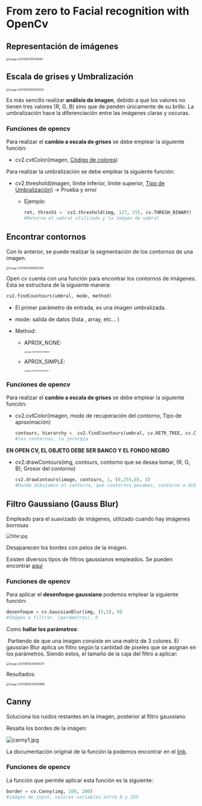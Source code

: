# From zero to Facial recognition with OpenCv

## Representación de imágenes

<img src="C:\Users\User\AppData\Roaming\Typora\typora-user-images\image-20210610195316461.png" alt="image-20210610195316461" style="zoom:50%;" />

## Escala de grises y Umbralización

<img src="C:\Users\User\AppData\Roaming\Typora\typora-user-images\image-20210610195413020.png" alt="image-20210610195413020" style="zoom:50%;" />

Es más sencillo realizar **análisis de imagen**, debido a que los valores no tienen tres valores (R, G, B) sino que de penden únicamente de su brillo. La umbralización hace la diferenciación entre las imágenes claras y oscuras.

### Funciones de opencv

Para realizar el **cambio a escala de grises** se debe emplear la siguiente función:

* cv2.cvtColor(imagen, [Código de colores](https://docs.opencv.org/3.4/d8/d01/group__imgproc__color__conversions.html))

Para realizar la umbralización se debe emplear la siguiente función:

* cv2.threshold(imagen, límite inferior, límite superior,  [Tipo de Umbralización](https://docs.opencv.org/master/d7/d4d/tutorial_py_thresholding.html)) -> Prueba y error

  * Ejemplo:

    ```python
    ret, thresh1 =  cv2.threshold(img, 127, 255, cv.THRESH_BINARY)
    #Retorna el umbral utilizado y la imágen de umbral
    ```

## Encontrar contornos

Con lo anterior, se puede realizar la segmentación de los contornos de una imagen.

<img src="C:\Users\User\AppData\Roaming\Typora\typora-user-images\image-20210610195652267.png" alt="image-20210610195652267" style="zoom:50%;" />

Open cv cuenta con una función para encontrar los contornos de imágenes. Esta se estructura de la siguiente manera:

```python
cv2.findCountours(umbral, mode, method)
```

* El primer parámetro de entrada, es una  imagen umbralizada.

* mode: salida de datos (lista , array, etc... )

* Method:

  * APROX_NONE: 

    <img src="C:\Users\User\AppData\Roaming\Typora\typora-user-images\image-20210610201339699.png" alt="image-20210610201339699" style="zoom:33%;" />

  * APROX_SIMPLE:

    <img src="C:\Users\User\AppData\Roaming\Typora\typora-user-images\image-20210610201401897.png" alt="image-20210610201401897" style="zoom:33%;" />

### Funciones de opencv

Para realizar el **cambio a escala de grises** se debe emplear la siguiente función:

* cv2.cvtColor(imagen, modo de recuperación del contorno, Tipo de aproximación)

  ```python
  contours, hierarchy =  cv2.findCountours(umbral, cv.RETR_TREE, cv.CHAIN_APPROX_SIMPLE)
  #los contornos, la jerarqía
  ```

**EN OPEN CV, EL OBJETO DEBE SER BANCO Y EL FONDO NEGRO**

* cv2.drawContours(img,  contours, contorno que se desea tomar, (R, G, B), Grosor del contorno)

  ```python
  cv2.drawContours(image, contours, 1, (0,255,0), 3)
  #Donde dibujamos el contorno, que contornos pasamos, contorno a dibujar (1,2,3,-1[El -1 selecciona todos], grosor)
  ```

## Filtro Gaussiano (Gauss Blur)

Empleado para el suavizado de imágenes, utilizado cuando hay imágenes borrosas

<img src="https://docs.opencv.org/4.5.2/filter.jpg" alt="filter.jpg" style="zoom:80%;" />

Desaparecen los bordes con pelos de la imágen.

Existen diversos tipos de filtros gaussianos empleados. Se pueden encontrar [aquí](https://docs.opencv.org/4.5.2/d4/d13/tutorial_py_filtering.html)

### Funciones de opencv

Para aplicar el **desenfoque gaussiano** podemos emplear la siguiente función:

```python
desenfoque = cv.GaussianBlur(img, (5,5), 0)
#Imágen a filtrar, (parámetros), 0
```

Como **hallar los parámetros**:

​	Partiendo de que una imagen consiste en una matriz de 3 colores. El gaussian Blur aplica un filtro según la cantidad de pixeles que se asignan en los parámetros. Siendo estos, el tamaño de la caja del filtro a aplicar:

<img src="C:\Users\User\AppData\Roaming\Typora\typora-user-images\image-20210618235448231.png" alt="image-20210618235448231" style="zoom:50%;" />

Resultados:

<img src="C:\Users\User\AppData\Roaming\Typora\typora-user-images\image-20210618235545698.png" alt="image-20210618235545698" style="zoom:50%;" />

## Canny

Soluciona los ruidos restantes en la imagen, posterior al filtro gaussiano.

Resalta los bordes de la imágen:

![canny1.jpg](https://docs.opencv.org/3.4/canny1.jpg)

La documentación original de la función la podemos encontrar en el [link](https://docs.opencv.org/3.4/da/d22/tutorial_py_canny.html).

### Funciones de opencv

La función que permite aplicar esta función es la siguiente:

```python
border = cv.Canny(img, 100, 200)
#imágen de input, valores variables entre 0 y 255
```

